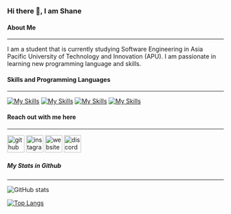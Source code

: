 ### Hi there 👋, I am Shane
#### About Me
***
I am a student that is currently studying Software Engineering in Asia Pacific University of Technology and Innovation (APU).
I am passionate in learning new programming language and skills.

#### Skills and Programming Languages
***
[![My Skills](https://skillicons.dev/icons?i=java&theme=light)](https://www.java.com/en/)
[![My Skills](https://skillicons.dev/icons?i=php&theme=light)](https://www.php.net)
[![My Skills](https://skillicons.dev/icons?i=html&theme=light)](https://developer.mozilla.org/en-US/docs/Web/HTML)
[![My Skills](https://skillicons.dev/icons?i=py&theme=light)](https://www.python.org)

#### Reach out with me here
***
[<img src='https://skillicons.dev/icons?i=github&theme=light' alt='github' height='40'>](https://github.com/Shaneloong)  [<img src='https://skillicons.dev/icons?i=instagram&theme=light' alt='instagram' height='40'>](https://www.instagram.com/shane_loong/)  [<img src='https://skillicons.dev/icons?i=gcp&theme=light' alt='website' height='40'>](shane-keeper.heroku-app.com)  [<img src='https://skillicons.dev/icons?i=discord&theme=light' alt='discord' height='40'>](https://discordapp.com/users/689856418362425426/) 

##### My Stats in Github
***
![GitHub stats](https://github-readme-stats.vercel.app/api?username=Shaneloong&show_icons=true&count_private=true)

[![Top Langs](https://github-readme-stats.vercel.app/api/top-langs/?username=Shaneloong)](https://github.com/anuraghazra/github-readme-stats)

